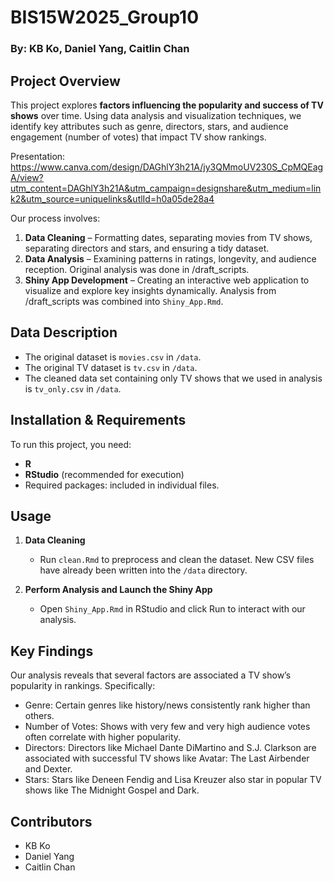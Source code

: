 # **BIS15W2025_Group10**  
### **By: KB Ko, Daniel Yang, Caitlin Chan**  

## **Project Overview**  
This project explores **factors influencing the popularity and success of TV shows** over time. Using data analysis and visualization techniques, we identify key attributes such as genre, directors, stars, and audience engagement (number of votes) that impact TV show rankings.  

Presentation: https://www.canva.com/design/DAGhlY3h21A/jy3QMmoUV230S_CpMQEagA/view?utm_content=DAGhlY3h21A&utm_campaign=designshare&utm_medium=link2&utm_source=uniquelinks&utlId=h0a05de28a4

Our process involves:  
1. **Data Cleaning** – Formatting dates, separating movies from TV shows, separating directors and stars, and ensuring a tidy dataset.  
2. **Data Analysis** – Examining patterns in ratings, longevity, and audience reception. Original analysis was done in /draft_scripts.  
3. **Shiny App Development** – Creating an interactive web application to visualize and explore key insights dynamically. Analysis from /draft_scripts was combined into `Shiny_App.Rmd`.  

## **Data Description**  
- The original dataset is `movies.csv` in `/data`.
- The original TV dataset is `tv.csv` in `/data`.
- The cleaned data set containing only TV shows that we used in analysis is `tv_only.csv` in `/data`.

## **Installation & Requirements**  
To run this project, you need:  
- **R** 
- **RStudio** (recommended for execution)  
- Required packages: included in individual files.

## **Usage**  
1. **Data Cleaning**  
   - Run `clean.Rmd` to preprocess and clean the dataset. New CSV files have already been written into the `/data` directory.

2. **Perform Analysis and Launch the Shiny App**  
   - Open `Shiny_App.Rmd` in RStudio and click Run to interact with our analysis.  

## **Key Findings**  
Our analysis reveals that several factors are associated a TV show’s popularity in rankings. Specifically:

- Genre: Certain genres like history/news consistently rank higher than others.
- Number of Votes: Shows with very few and very high audience votes often correlate with higher popularity.
- Directors: Directors like Michael Dante DiMartino and S.J. Clarkson are associated with successful TV shows like Avatar: The Last Airbender and Dexter.
- Stars: Stars like Deneen Fendig and Lisa Kreuzer also star in popular TV shows like The Midnight Gospel and Dark.

## **Contributors**  
- KB Ko
- Daniel Yang
- Caitlin Chan
